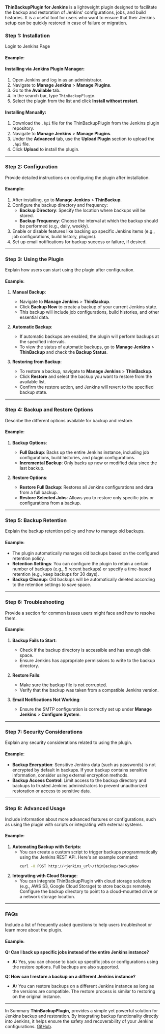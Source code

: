 **ThinBackupPlugin for Jenkins** is a lightweight plugin designed to facilitate the backup and restoration of Jenkins' configurations, jobs, and build histories. It is a useful tool for users who want to ensure that their Jenkins setup can be quickly restored in case of failure or migration.

### Step 1: **Installation**
Login to Jenkins Page

#### Example:
#### Installing via Jenkins Plugin Manager:
1. Open Jenkins and log in as an administrator.
2. Navigate to **Manage Jenkins** > **Manage Plugins**.
3. Go to the **Available** tab.
4. In the search bar, type `ThinBackupPlugin`.
5. Select the plugin from the list and click **Install without restart**.

#### Installing Manually:
1. Download the `.hpi` file for the ThinBackupPlugin from the Jenkins plugin repository.
2. Navigate to **Manage Jenkins** > **Manage Plugins**.
3. Under the **Advanced** tab, use the **Upload Plugin** section to upload the `.hpi` file.
4. Click **Upload** to install the plugin.

---

### Step 2: **Configuration**
Provide detailed instructions on configuring the plugin after installation.

#### Example:
1. After installing, go to **Manage Jenkins** > **ThinBackup**.
2. Configure the backup directory and frequency:
   - **Backup Directory**: Specify the location where backups will be stored.
   - **Backup Frequency**: Choose the interval at which the backup should be performed (e.g., daily, weekly).
3. Enable or disable features like backing up specific Jenkins items (e.g., job configurations, build history, plugins).
4. Set up email notifications for backup success or failure, if desired.

---

### Step 3: **Using the Plugin**
Explain how users can start using the plugin after configuration.

#### Example:
1. **Manual Backup**:
   - Navigate to **Manage Jenkins** > **ThinBackup**.
   - Click **Backup Now** to create a backup of your current Jenkins state.
   - This backup will include job configurations, build histories, and other essential data.

2. **Automatic Backup**:
   - If automatic backups are enabled, the plugin will perform backups at the specified intervals.
   - To view the status of automatic backups, go to **Manage Jenkins** > **ThinBackup** and check the **Backup Status**.

3. **Restoring from Backup**:
   - To restore a backup, navigate to **Manage Jenkins** > **ThinBackup**.
   - Click **Restore** and select the backup you want to restore from the available list.
   - Confirm the restore action, and Jenkins will revert to the specified backup state.

---

### Step 4: **Backup and Restore Options**
Describe the different options available for backup and restore.

#### Example:

1. **Backup Options**:
   - **Full Backup**: Backs up the entire Jenkins instance, including job configurations, build histories, and plugin configurations.
   - **Incremental Backup**: Only backs up new or modified data since the last backup.

2. **Restore Options**:
   - **Restore Full Backup**: Restores all Jenkins configurations and data from a full backup.
   - **Restore Selected Jobs**: Allows you to restore only specific jobs or configurations from a backup.

---

### Step 5: **Backup Retention**
Explain the backup retention policy and how to manage old backups.

#### Example:
- The plugin automatically manages old backups based on the configured retention policy.
- **Retention Settings**: You can configure the plugin to retain a certain number of backups (e.g., 5 recent backups) or specify a time-based retention (e.g., keep backups for 30 days).
- **Backup Cleanup**: Old backups will be automatically deleted according to the retention settings to save space.

---

### Step 6: **Troubleshooting**
Provide a section for common issues users might face and how to resolve them.

#### Example:
1. **Backup Fails to Start**:
   - Check if the backup directory is accessible and has enough disk space.
   - Ensure Jenkins has appropriate permissions to write to the backup directory.

2. **Restore Fails**:
   - Make sure the backup file is not corrupted.
   - Verify that the backup was taken from a compatible Jenkins version.

3. **Email Notifications Not Working**:
   - Ensure the SMTP configuration is correctly set up under **Manage Jenkins** > **Configure System**.

---

### Step 7: **Security Considerations**
Explain any security considerations related to using the plugin.

#### Example:
- **Backup Encryption**: Sensitive Jenkins data (such as passwords) is not encrypted by default in backups. If your backup contains sensitive information, consider using external encryption methods.
- **Backup Access Control**: Limit access to the backup directory and backups to trusted Jenkins administrators to prevent unauthorized restoration or access to sensitive data.

---

### Step 8: **Advanced Usage**
Include information about more advanced features or configurations, such as using the plugin with scripts or integrating with external systems.

#### Example:
1. **Automating Backup with Scripts**:
   - You can create a custom script to trigger backups programmatically using the Jenkins REST API. Here's an example command:
     ```bash
     curl -X POST http://<jenkins_url>/thinBackup/backupNow
     ```
2. **Integrating with Cloud Storage**:
   - You can integrate ThinBackupPlugin with cloud storage solutions (e.g., AWS S3, Google Cloud Storage) to store backups remotely. Configure the backup directory to point to a cloud-mounted drive or a network storage location.

---

### **FAQs**
Include a list of frequently asked questions to help users troubleshoot or learn more about the plugin.

#### Example:
**Q: Can I back up specific jobs instead of the entire Jenkins instance?**
   - **A:** Yes, you can choose to back up specific jobs or configurations using the restore options. Full backups are also supported.

**Q: How can I restore a backup on a different Jenkins instance?**
   - **A:** You can restore backups on a different Jenkins instance as long as the versions are compatible. The restore process is similar to restoring on the original instance.

---

In Summary **ThinBackupPlugin,** provides a simple yet powerful solution for Jenkins backup and restoration. 
By integrating backup functionality directly into Jenkins, it helps ensure the safety and recoverability of your Jenkins configurations. 
[GitHub](https://github.com/jenkinsci/thinbackup-plugin).
